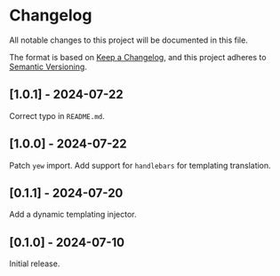 # Changelog

All notable changes to this project will be documented in this file.

The format is based on [Keep a Changelog](https://keepachangelog.com/en/1.0.0/),
and this project adheres to [Semantic Versioning](https://semver.org/spec/v2.0.0.html).

## [1.0.1] - 2024-07-22

Correct typo in `README.md`.

## [1.0.0] - 2024-07-22

Patch `yew` import.
Add support for `handlebars` for templating translation.

## [0.1.1] - 2024-07-20

Add a dynamic templating injector.

## [0.1.0] - 2024-07-10

Initial release.
